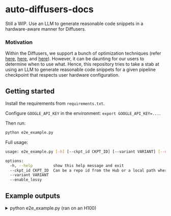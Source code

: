 # auto-diffusers-docs

Still a WIP. Use an LLM to generate reasonable code snippets in a hardware-aware manner for Diffusers.

### Motivation

Within the Diffusers, we support a bunch of optimization techniques (refer [here](https://huggingface.co/docs/diffusers/main/en/optimization/memory), [here](https://huggingface.co/docs/diffusers/main/en/optimization/cache), and [here](https://huggingface.co/docs/diffusers/main/en/optimization/fp16)). However, it can be
daunting for our users to determine when to use what. Hence, this repository tries to take a stab
at using an LLM to generate reasonable code snippets for a given pipeline checkpoint that respects
user hardware configuration.

## Getting started

Install the requirements from `requirements.txt`.

Configure `GOOGLE_API_KEY` in the environment: `export GOOGLE_API_KEY=...`.

Then run:

```bash
python e2e_example.py 
```

Full usage:

```sh
usage: e2e_example.py [-h] [--ckpt_id CKPT_ID] [--variant VARIANT] [--enable_lossy]

options:
  -h, --help         show this help message and exit
  --ckpt_id CKPT_ID  Can be a repo id from the Hub or a local path where the checkpoint is stored.
  --variant VARIANT
  --enable_lossy
```

## Example outputs

<details>
<summary>python e2e_example.py (ran on an H100)</summary>

```sh
System RAM: 1999.99 GB
RAM Category: large

GPU VRAM: 79.65 GB
VRAM Category: large
current_generate_prompt='\npipeline_loading_memory_GB: 31.424\navailable_system_ram_GB: 1999.9855346679688\navailable_gpu_vram_GB: 79.6474609375\nenable_lossy_outputs: False\nenable_torch_compile: True\n'
Sending request to Gemini...
```python
from diffusers import DiffusionPipeline
import torch

# User-provided information:
# pipeline_loading_memory_GB: 31.424
# available_system_ram_GB: 1999.9855346679688 (Large RAM)
# available_gpu_vram_GB: 79.6474609375 (Large VRAM)
# enable_lossy_outputs: False
# enable_torch_compile: True

# --- Configuration based on user needs and system capabilities ---

# Placeholder for the actual checkpoint ID
# Please replace this with your desired model checkpoint ID.
CKPT_ID = "black-forest-labs/FLUX.1-dev" 

# Determine dtype. bfloat16 is generally recommended for performance on compatible GPUs.
# Ensure your GPU supports bfloat16 for optimal performance.
dtype = torch.bfloat16

# 1. Pipeline Loading and Device Placement:
# Available VRAM (79.64 GB) is significantly greater than the pipeline's loading memory (31.42 GB).
# Therefore, the entire pipeline can comfortably fit and run on the GPU.
print(f"Loading pipeline '{CKPT_ID}' with {dtype} precision...")
pipe = DiffusionPipeline.from_pretrained(CKPT_ID, torch_dtype=dtype)

print("Moving pipeline to CUDA (GPU) as VRAM is sufficient...")
pipe = pipe.to("cuda")

# 2. Quantization:
# User specified `enable_lossy_outputs: False`, so no quantization is applied.
print("Quantization is NOT applied as per user's preference for lossless outputs.")

# 3. Torch Compile:
# User specified `enable_torch_compile: True`.
# Since no offloading was applied (the entire model is on GPU), we can use `fullgraph=True`
# for potentially greater performance benefits.
print("Applying torch.compile() to the transformer for accelerated inference...")
# The transformer is typically the most compute-intensive part of the diffusion pipeline.
# Compiling it can lead to significant speedups.
pipe.transformer.compile(fullgraph=True)

# --- Inference ---
print("Starting inference...")
prompt = "photo of a dog sitting beside a river, high quality, 4k"
image = pipe(prompt).images[0]

print("Inference completed. Displaying image.")
# Save or display the image
image.save("generated_image.png")
print("Image saved as generated_image.png")

# You can also display the image directly if running in an environment that supports it
# image.show()
```
```